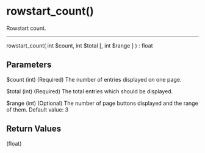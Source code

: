 # rowstart_count()

Rowstart count.

---

rowstart_count( int $count, int $total [, int $range ] ) : float

## Parameters

$count (int) (Required) The number of entries displayed on one page.

$total (int) (Required) The total entries which should be displayed.

$range (int) (Optional) The number of page buttons displayed and the range of them. Default value: 3

## Return Values

(float)
